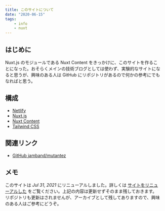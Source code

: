```yaml
---
title: このサイトについて
date: "2020-06-15"
tags:
    - info
    - nuxt
---
```



## はじめに

Nuxt.js のモジュールである Nuxt Content をきっかけに、このサイトを作ることになった。おそらくメインの技術ブログとしては使わず、実験的なサイトになると思うが、興味のある人は GitHub にリポジトリがあるので何かの参考にでもなればと思う。

## 構成

- [Netlify](https://www.netlify.com/)
- [Nuxt.js](https://nuxtjs.org/)
- [Nuxt Content](https://content.nuxtjs.org/)
- [Tailwind CSS](https://tailwindcss.com/)

## 関連リンク

- [GitHub jamband/mutantez](https://github.com/jamband/mutantez)

## メモ

このサイトは *Jul 31, 2021* にリニューアルしました。詳しくは [サイトをリニューアルした](https://jamband.github.io/blog/2021/07/about-renewal-this-site/) をご覧ください。上記の内容は更新せずそのまま残しておきます。リポジトリも更新はされませんが、アーカイブとして残してありますので、興味のある人はご参考にどうぞ。
